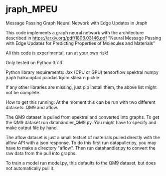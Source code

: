 # jraph_MPEU
Message Passing Graph Neural Network with Edge Updates in Jraph

This code implements a graph neural network with the architecture described in
https://arxiv.org/pdf/1806.03146.pdf
"Neural Message Passing with Edge Updates for
Predicting Properties of Molecules and Materials"

All this code is experimental, run at your own risk!

Only tested on Python 3.7.3

Python library requirements:
Jax (CPU or GPU)
tensorflow
spektral
numpy
jraph
haiku
optax
pandas
tqdm
sklearn
pickle

If any other libraries are missing, just pip install them, the above list might not be complete.

How to get this running:
At the moment this can be run with two different datasets: QM9 and aflow.

The QM9 dataset is pulled from spektral and converted into graphs.
To get the QM9 dataset run datahandler_QM9.py. You might have to specify and make output file by hand.

The aflow dataset is just a small testset of materials pulled directly with the alfow API with a json response.
To do this first run datapuller.py, you may have to make a directory "aflow".
Then run datahandler.py to convert the raw data from the pull into graphs.

To train a model run model.py, this defaults to the QM9 dataset, but does not automatically pull it.



